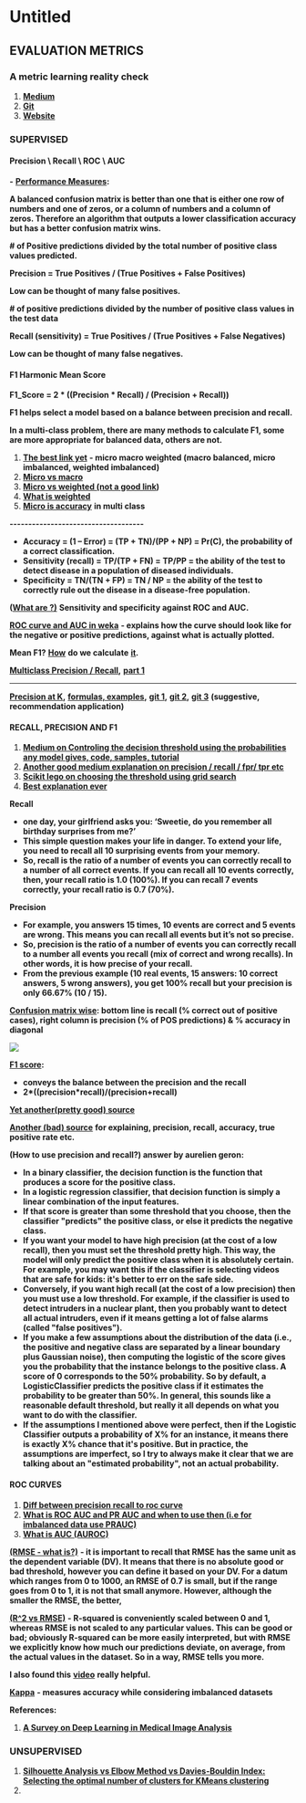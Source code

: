 # Untitled

## **EVALUATION METRICS**

### **A metric learning reality check**

1. [**Medium**](https://medium.com/@tkm45/updates-to-a-metric-learning-reality-check-730b6914dfe7)
2. [**Git**](https://github.com/KevinMusgrave/pytorch-metric-learning?fbclid=IwAR3PmPTDgYFok4p095WmkRWLfWhixyjFXkZgFJzeYXs5Y92pofoNZL_lGTg)
3. [**Website**](https://kevinmusgrave.github.io/powerful-benchmarker/papers/mlrc/?fbclid=IwAR3jK3-qFphFsO7ocmjeN-zPLkcaQkTAcC78cFUNFVe1BgXzM-iE5PLh3bU)

### **SUPERVISED**

#### **Precision \ Recall \ ROC \ AUC**

 **-** [**Performance Measures**](http://machinelearningmastery.com/classification-accuracy-is-not-enough-more-performance-measures-you-can-use/)**:**

**A balanced confusion matrix is better than one that is either one row of numbers and one of zeros, or a column of numbers and a column of zeros. Therefore an algorithm that outputs a lower classification accuracy but has a better confusion matrix wins.**  


**\# of Positive predictions divided by the total number of positive class values predicted.**

**Precision = True Positives / \(True Positives + False Positives\)**

**Low can be thought of many false positives.**  


**\# of positive predictions divided by the number of positive class values in the test data**

**Recall \(sensitivity\) = True Positives / \(True Positives + False Negatives\)**

**Low can be thought of many false  negatives.**  


#### **F1 Harmonic Mean Score**

**F1\_Score = 2 \* \(\(Precision \* Recall\) / \(Precision + Recall\)\)**

**F1 helps select a model based on a balance between precision and recall.**  


**In a multi-class problem, there are many methods to calculate F1, some are more appropriate for balanced data, others are not.**

1. [**The best link yet**](https://simonhessner.de/why-are-precision-recall-and-f1-score-equal-when-using-micro-averaging-in-a-multi-class-problem/) **- micro macro weighted \(macro balanced, micro imbalanced, weighted imbalanced\)**
2. [**Micro vs macro** ](https://datascience.stackexchange.com/questions/15989/micro-average-vs-macro-average-performance-in-a-multiclass-classification-settin/16001)
3. [**Micro vs weighted \(not a good link**](https://stats.stackexchange.com/questions/169439/micro-vs-weighted-f1-score)**\)**
4. [**What is weighted**](https://stats.stackexchange.com/questions/283961/where-does-sklearns-weighted-f1-score-come-from)
5. [**Micro is accuracy**](https://stackoverflow.com/questions/37358496/is-f1-micro-the-same-as-accuracy) **in multi class**

**------------------------------------**

* **Accuracy = \(1 – Error\) = \(TP + TN\)/\(PP + NP\) = Pr\(C\), the probability of a correct classification.**
* **Sensitivity \(recall\) = TP/\(TP + FN\) = TP/PP = the ability of the test to detect disease in a population of diseased individuals.**
* **Specificity = TN/\(TN + FP\) = TN / NP = the ability of the test to correctly rule out the disease in a disease-free population.**

**\(**[**What are ?\)**](http://machinelearningmastery.com/assessing-comparing-classifier-performance-roc-curves-2/) **Sensitivity and specificity against ROC and AUC.** 

[**ROC curve and AUC in weka**](https://www.youtube.com/watch?v=j97h_-b0gvw&list=PLJbE6j2EG1pZnBhOg3_Rb63WLCprtyJag) **- explains how the curve should look like for the negative or positive predictions, against what is actually plotted.**  


**Mean F1?** [**How**](https://datascience.stackexchange.com/questions/16179/what-is-the-correct-way-to-compute-mean-f1-score) **do we calculate** [**it**](http://rushdishams.blogspot.com/2011/08/micro-and-macro-average-of-precision.html)**.**  


[**Multiclass Precision / Recall**](https://towardsdatascience.com/multi-class-metrics-made-simple-part-ii-the-f1-score-ebe8b2c2ca1)**,** [**part 1**](https://towardsdatascience.com/multi-class-metrics-made-simple-part-i-precision-and-recall-9250280bddc2)   
****

[**Precision at K**](https://medium.com/@m_n_malaeb/recall-and-precision-at-k-for-recommender-systems-618483226c54)**,** [**formulas, examples**](https://surprise.readthedocs.io/en/latest/FAQ.html#how-to-compute-precision-k-and-recall-k)**,** [**git 1**](https://github.com/scikit-learn/scikit-learn/pull/14859)**,** [**git 2**](https://gist.github.com/mblondel/7337391)**,** [**git 3**](https://github.com/scikit-learn/scikit-learn/issues/7343) **\(suggestive, recommendation application\)**

#### **RECALL, PRECISION AND F1**

1. [**Medium on Controling the decision threshold using the probabilities any model gives, code, samples, tutorial**](https://towardsdatascience.com/fine-tuning-a-classifier-in-scikit-learn-66e048c21e65)
2. [**Another good medium explanation on precision / recall / fpr/ tpr etc**](https://towardsdatascience.com/beyond-accuracy-precision-and-recall-3da06bea9f6c)
3. [**Scikit lego on choosing the threshold using grid search**](https://scikit-lego.readthedocs.io/en/latest/meta.html#Thresholder)
4. [**Best explanation ever** ](https://www.quora.com/What-is-the-best-way-to-understand-the-terms-precision-and-recall)

**Recall**

* **one day, your girlfriend asks you: ‘Sweetie, do you remember all birthday surprises from me?’**
* **This simple question makes your life in danger. To extend your life, you need to recall all 10 surprising events from your memory.**
* **So, recall is the ratio of a number of events you can correctly recall to a number of all correct events. If you can recall all 10 events correctly, then, your recall ratio is 1.0 \(100%\). If you can recall 7 events correctly, your recall ratio is 0.7 \(70%\).**

**Precision**

* **For example, you answers 15 times, 10 events are correct and 5 events are wrong. This means you can recall all events but it’s not so precise.**
* **So, precision is the ratio of a number of events you can correctly recall to a number all events you recall \(mix of correct and wrong recalls\). In other words, it is how precise of your recall.**
* **From the previous example \(10 real events, 15 answers: 10 correct answers, 5 wrong answers\), you get 100% recall but your precision is only 66.67% \(10 / 15\).**

[**Confusion matrix wise**](http://www.kdnuggets.com/faq/precision-recall.html)**: bottom line is recall \(% correct out of positive cases\), right column is precision \(% of  POS  predictions\) & % accuracy in diagonal**

![](https://lh3.googleusercontent.com/xAvUjAvpotqqKDPeYNxtjt6l0rfO4aPwtDsmDNFHhZs_mXEcTiyeRX7vquZ6Uxd5a9m_aGRIbMPFV1kjIdcpLZ3HZERmqQXY_LysMA8lFXfuFRc1pqV18mpTCdKnDqnOiHKUQgCt)

[**F1 score**](http://machinelearningmastery.com/classification-accuracy-is-not-enough-more-performance-measures-you-can-use/)**:**

* **conveys the balance between the precision and the recall**
* **2\*\(\(precision\*recall\)/\(precision+recall\)**

[**Yet another\(pretty good\) source**](http://blog.exsilio.com/all/accuracy-precision-recall-f1-score-interpretation-of-performance-measures/)

[**Another \(bad\) source**](https://chrisalbon.com/machine-learning/precision_recall_and_F1_scores.html) **for explaining, precision, recall, accuracy, true positive rate etc.**  


**\(How to use precision and recall?\) answer by aurelien geron:**

* **In a binary classifier, the decision function is the function that produces a score for the positive class.** 
* **In a logistic regression classifier, that decision function is simply a linear combination of the input features.**
* **If that score is greater than some threshold that you choose, then the classifier "predicts" the positive class, or else it predicts the negative class.** 
* **If you want your model to have high precision \(at the cost of a low recall\), then you must set the threshold pretty high. This way, the model will only predict the positive class when it is absolutely certain. For example, you may want this if the classifier is selecting videos that are safe for kids: it's better to err on the safe side.** 
* **Conversely, if you want high recall \(at the cost of a low precision\) then you must use a low threshold. For example, if the classifier is used to detect intruders in a nuclear plant, then you probably want to detect all actual intruders, even if it means getting a lot of false alarms \(called "false positives"\).**
* **If you make a few assumptions about the distribution of the data \(i.e., the positive and negative class are separated by a linear boundary plus Gaussian noise\), then computing the logistic of the score gives you the probability that the instance belongs to the positive class. A score of 0 corresponds to the 50% probability. So by default, a LogisticClassifier predicts the positive class if it estimates the probability to be greater than 50%. In general, this sounds like a reasonable default threshold, but really it all depends on what you want to do with the classifier.**
* **If the assumptions I mentioned above were perfect, then if the Logistic Classifier outputs a probability of X% for an instance, it means there is exactly X% chance that it's positive. But in practice, the assumptions are imperfect, so I try to always make it clear that we are talking about an "estimated probability", not an actual probability.**

#### **ROC CURVES**

1. [**Diff between precision recall to roc curve**](https://www.quora.com/What-is-the-difference-between-a-ROC-curve-and-a-precision-recall-curve-When-should-I-use-each)
2. [**What is ROC AUC and PR AUC and when to use then \(i.e for imbalanced data use PRAUC\)**](http://www.chioka.in/differences-between-roc-auc-and-pr-auc/)
3. [**What is AUC \(AUROC\)**](https://stats.stackexchange.com/questions/132777/what-does-auc-stand-for-and-what-is-it)

[**\(RMSE - what is?\)**](https://stats.stackexchange.com/questions/56302/what-are-good-rmse-values) **-  it is important to recall that RMSE has the same unit as the dependent variable \(DV\). It means that there is no absolute good or bad threshold, however you can define it based on your DV. For a datum which ranges from 0 to 1000, an RMSE of 0.7 is small, but if the range goes from 0 to 1, it is not that small anymore. However, although the smaller the RMSE, the better,**    


[**\(R^2 vs RMSE\)**](https://stats.stackexchange.com/questions/142248/difference-between-r-square-and-rmse-in-linear-regression) **- R-squared is conveniently scaled between 0 and 1, whereas RMSE is not scaled to any particular values. This can be good or bad; obviously R-squared can be more easily interpreted, but with RMSE we explicitly know how much our predictions deviate, on average, from the actual values in the dataset. So in a way, RMSE tells you more.**

**I also found this** [**video**](https://www.youtube.com/watch?v=aq8VU5KLmkY) **really helpful.**  


[**Kappa**](https://stats.stackexchange.com/questions/82162/cohens-kappa-in-plain-english) **- measures accuracy while considering imbalanced datasets**  


**References:**

1. [**A Survey on Deep Learning in Medical Image Analysis**](https://arxiv.org/abs/1702.05747)

### **UNSUPERVISED**

1. [**Silhouette Analysis vs Elbow Method vs Davies-Bouldin Index: Selecting the optimal number of clusters for KMeans clustering**](https://gdcoder.com/silhouette-analysis-vs-elbow-method-vs-davies-bouldin-index-selecting-the-optimal-number-of-clusters-for-kmeans-clustering/)
2. 
## 

